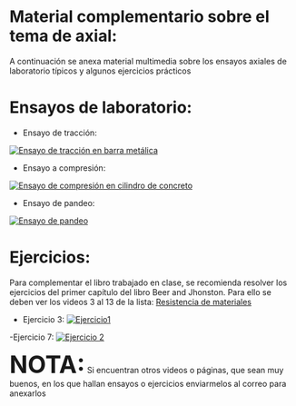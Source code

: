 # Material complementario sobre el tema de axial:

A continuación se anexa material multimedia sobre los ensayos axiales de laboratorio típicos y algunos ejercicios prácticos

# Ensayos de laboratorio:

- Ensayo de tracción:

[![Ensayo de tracción en barra metálica ](http://img.youtube.com/vi/D8U4G5kcpcM/0.jpg)](http://www.youtube.com/watch?v=D8U4G5kcpcM)

- Ensayo a compresión:

[![Ensayo de compresión en cilindro de concreto](http://img.youtube.com/vi/1u9x54SGY2U/0.jpg)](http://www.youtube.com/watch?v=1u9x54SGY2U)

- Ensayo de pandeo: 

[![Ensayo de pandeo](http://img.youtube.com/vi/N56Jdy-SH4c/0.jpg)](http://www.youtube.com/watch?v=N56Jdy-SH4c)

# Ejercicios:
 Para complementar el libro trabajado en clase, se recomienda resolver los ejercicios del primer capítulo del libro Beer and Jhonston. Para ello se deben ver los videos 3 al 13 de la lista:  [Resistencia de materiales](https://www.youtube.com/playlist?list=PLCvMDALcfEMG3y3wCOytL1asaFTO73CN8)

- Ejercicio 3:
[![Ejercicio1](http://img.youtube.com/vi/hj9q3Y10U54&list=PLCvMDALcfEMG3y3wCOytL1asaFTO73CN8&index=4/0.jpg)](http://www.youtube.com/watch?v=hj9q3Y10U54&list=PLCvMDALcfEMG3y3wCOytL1asaFTO73CN8&index=4)

-Ejercicio 7:
[![Ejercicio 2](http://img.youtube.com/vi/istNkAW2ICY&list=PLCvMDALcfEMG3y3wCOytL1asaFTO73CN8&index=7/0.jpg)](http://www.youtube.com/watch?v=istNkAW2ICY&list=PLCvMDALcfEMG3y3wCOytL1asaFTO73CN8&index=7)


**<span style="font-size: 300%">NOTA:</span>**
  Si encuentran otros videos o páginas, que sean muy buenos, en los que hallan ensayos o ejercicios enviarmelos al correo para anexarlos 